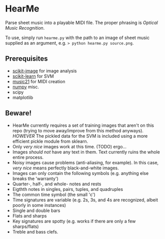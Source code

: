 HearMe
======

Parse sheet music into a playable MIDI file. The proper phrasing is _Optical Music Recognition_.

To use, simply run `hearme.py` with the path to an image of sheet music supplied as an argument, e.g. `> python hearme.py source.png`.

Prerequisites
-------------

- [scikit-image](http://scikit-image.org/) for image analysis
- [scikit-learn](http://scikit-learn.org) for SVM
- [music21](http://web.mit.edu/music21/) for MIDI creation
- [numpy](http://www.numpy.org/) misc.
- scipy
- matplotlib

Beware!
---------------

- HearMe currently requires a set of training images that aren't on this repo (trying to move away/improve from this method anyways). *HOWEVER* The pickled data for the SVM is included using a more efficient pickle module from sklearn.
- Only *very nice* images work at this time. (TODO) ergo...
 - Images _should not_ have any text in them. Text currently ruins the whole entire process.
 - Noisy images cause problems (anti-aliasing, for example). In this case, *very nice* means perfectly black-and-white images.
- Images can only contain the following symbols (e.g. anything else breaks the 'warranty')
 - Quarter-, half-, and whole- notes and rests
 - Eigthth notes in singles, pairs, tuples, and quadruples
 - The common time symbol (the small 'c')
 - Time signatures are variable (e.g. 2s, 3s, and 4s are recognized, albeit poorly in some instances)
 - Single and double bars
 - Flats and sharps
 - Key signatures are spotty (e.g. works if there are only a few sharps/flats)
 - Treble and bass clefs.